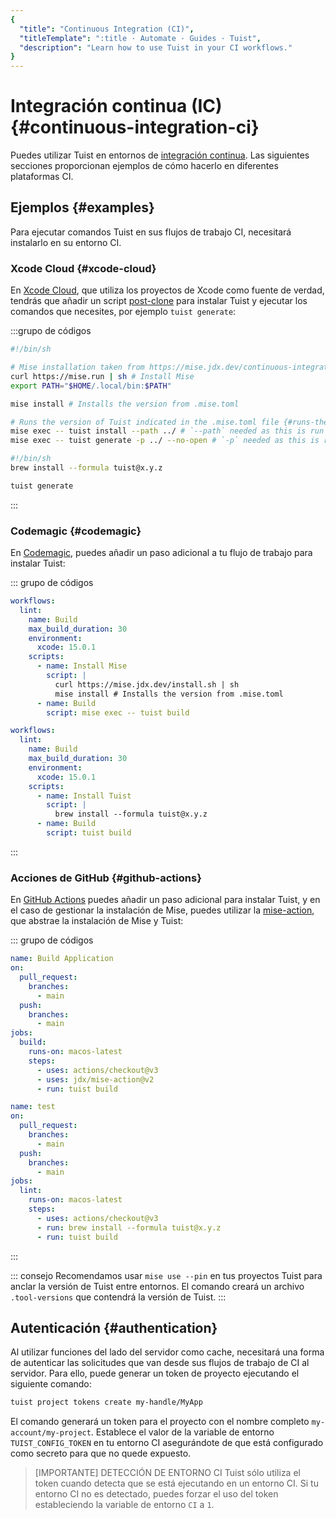 ```yaml
---
{
  "title": "Continuous Integration (CI)",
  "titleTemplate": ":title · Automate · Guides · Tuist",
  "description": "Learn how to use Tuist in your CI workflows."
}
---
```

# Integración continua (IC) {#continuous-integration-ci}

Puedes utilizar Tuist en entornos de [integración
continua](https://en.wikipedia.org/wiki/Continuous_integration). Las siguientes
secciones proporcionan ejemplos de cómo hacerlo en diferentes plataformas CI.

## Ejemplos {#examples}

Para ejecutar comandos Tuist en sus flujos de trabajo CI, necesitará instalarlo
en su entorno CI.

### Xcode Cloud {#xcode-cloud}

En [Xcode Cloud](https://developer.apple.com/xcode-cloud/), que utiliza los
proyectos de Xcode como fuente de verdad, tendrás que añadir un script
[post-clone](https://developer.apple.com/documentation/xcode/writing-custom-build-scripts#Create-a-custom-build-script)
para instalar Tuist y ejecutar los comandos que necesites, por ejemplo `tuist
generate`:

:::grupo de códigos

```bash [Mise]
#!/bin/sh

# Mise installation taken from https://mise.jdx.dev/continuous-integration.html#xcode-cloud
curl https://mise.run | sh # Install Mise
export PATH="$HOME/.local/bin:$PATH"

mise install # Installs the version from .mise.toml

# Runs the version of Tuist indicated in the .mise.toml file {#runs-the-version-of-tuist-indicated-in-the-misetoml-file}
mise exec -- tuist install --path ../ # `--path` needed as this is run from within the `ci_scripts` directory
mise exec -- tuist generate -p ../ --no-open # `-p` needed as this is run from within the `ci_scripts` directory
```
```bash [Homebrew]
#!/bin/sh
brew install --formula tuist@x.y.z

tuist generate
```
:::
### Codemagic {#codemagic}

En [Codemagic](https://codemagic.io), puedes añadir un paso adicional a tu flujo
de trabajo para instalar Tuist:

::: grupo de códigos
```yaml [Mise]
workflows:
  lint:
    name: Build
    max_build_duration: 30
    environment:
      xcode: 15.0.1
    scripts:
      - name: Install Mise
        script: |
          curl https://mise.jdx.dev/install.sh | sh
          mise install # Installs the version from .mise.toml
      - name: Build
        script: mise exec -- tuist build
```
```yaml [Homebrew]
workflows:
  lint:
    name: Build
    max_build_duration: 30
    environment:
      xcode: 15.0.1
    scripts:
      - name: Install Tuist
        script: |
          brew install --formula tuist@x.y.z
      - name: Build
        script: tuist build
```
:::

### Acciones de GitHub {#github-actions}

En [GitHub Actions](https://docs.github.com/en/actions) puedes añadir un paso
adicional para instalar Tuist, y en el caso de gestionar la instalación de Mise,
puedes utilizar la [mise-action](https://github.com/jdx/mise-action), que
abstrae la instalación de Mise y Tuist:

::: grupo de códigos
```yaml [Mise]
name: Build Application
on:
  pull_request:
    branches:
      - main
  push:
    branches:
      - main
jobs:
  build:
    runs-on: macos-latest
    steps:
      - uses: actions/checkout@v3
      - uses: jdx/mise-action@v2
      - run: tuist build
```
```yaml [Homebrew]
name: test
on:
  pull_request:
    branches:
      - main
  push:
    branches:
      - main
jobs:
  lint:
    runs-on: macos-latest
    steps:
      - uses: actions/checkout@v3
      - run: brew install --formula tuist@x.y.z
      - run: tuist build
```
:::

::: consejo Recomendamos usar `mise use --pin` en tus proyectos Tuist para
anclar la versión de Tuist entre entornos. El comando creará un archivo
`.tool-versions` que contendrá la versión de Tuist. :::

## Autenticación {#authentication}

Al utilizar funciones del lado del servidor como
<LocalizedLink href="/guides/features/cache">cache</LocalizedLink>, necesitará
una forma de autenticar las solicitudes que van desde sus flujos de trabajo de
CI al servidor. Para ello, puede generar un token de proyecto ejecutando el
siguiente comando:

```bash
tuist project tokens create my-handle/MyApp
```

El comando generará un token para el proyecto con el nombre completo
`my-account/my-project`. Establece el valor de la variable de entorno
`TUIST_CONFIG_TOKEN` en tu entorno CI asegurándote de que está configurado como
secreto para que no quede expuesto.

> [IMPORTANTE] DETECCIÓN DE ENTORNO CI Tuist sólo utiliza el token cuando
> detecta que se está ejecutando en un entorno CI. Si tu entorno CI no es
> detectado, puedes forzar el uso del token estableciendo la variable de entorno
> `CI` a `1`.
